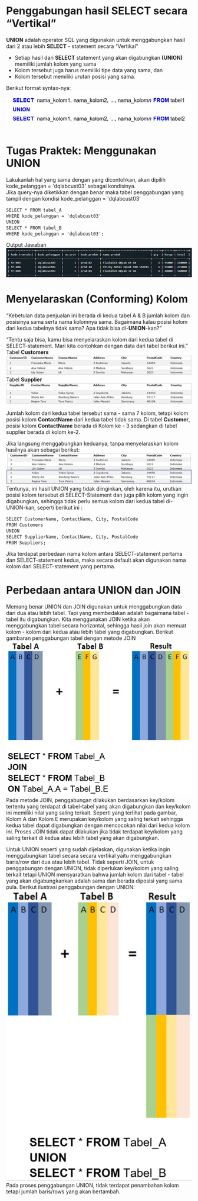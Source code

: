 # Penggabungan hasil SELECT secara “Vertikal”

**UNION** adalah operator SQL yang digunakan untuk menggabungkan hasil dari 2 atau lebih **SELECT** - statement secara “Vertikal"

- Setiap hasil dari **SELECT** statement yang akan digabungkan **(UNION)** memiliki jumlah kolom yang sama
- Kolom tersebut juga harus memiliki tipe data yang sama, dan
- Kolom tersebut memiliki urutan posisi yang sama.<br>

Berikut format syntax-nya: <br>
![syntax](union.png)<br>

# Tugas Praktek: Menggunakan UNION

Lakukanlah hal yang sama dengan yang dicontohkan, akan dipilih kode_pelanggan = 'dqlabcust03' sebagai kondisinya.<br>
Jika query-nya diketikkan dengan benar maka tabel penggabungan yang tampil dengan kondisi kode_pelanggan = 'dqlabcust03'

```
SELECT * FROM tabel_A
WHERE kode_pelanggan = 'dqlabcust03'
UNION
SELECT * FROM tabel_B
WHERE kode_pelanggan = 'dqlabcust03';
```

Output Jawaban<br>
![tabel](tabel_output1.png)<br>

# Menyelaraskan (Conforming) Kolom

“Kebetulan data penjualan ini berada di kedua tabel A & B jumlah kolom dan posisinya sama serta nama kolomnya sama. Bagaimana kalau posisi kolom dari kedua tabelnya tidak sama? Apa tidak bisa di-**UNION**-kan?”

“Tentu saja bisa, kamu bisa menyelaraskan kolom dari kedua tabel di SELECT-statement. Mari kita contohkan dengan data dari tabel berikut ini.”<br>
Tabel **Customers**<br>
![tabel](tabel_customer.png)<br>
Tabel **Supplier**<br>
![tabel](tabel_supplier.png)<br>

Jumlah kolom dari kedua tabel tersebut sama - sama 7 kolom, tetapi kolom posisi kolom **ContactName** dari kedua tabel tidak sama. Di tabel **Customer**, posisi kolom **ContactName** berada di Kolom ke - 3 sedangkan di tabel supplier berada di kolom ke-2.<br>

Jika langsung menggabungkan keduanya, tanpa menyelaraskan kolom hasilnya akan sebagai berikut:<br>
![tabel](tabel_cussup.png)<br>
Tentunya, ini hasil UNION yang tidak diinginkan, oleh karena itu, urutkan posisi kolom tersebut di SELECT-Statement dan juga pilih kolom yang ingin digabungkan, sehingga tidak perlu semua kolom dari kedua tabel di-UNION-kan, seperti berikut ini :<br>

```
SELECT CustomerName, ContactName, City, PostalCode
FROM Customers
UNION
SELECT SupplierName, ContactName, City, PostalCode
FROM Suppliers;
```

Jika terdapat perbedaan nama kolom antara SELECT-statement pertama dan SELECT-statement kedua, maka secara default akan digunakan nama kolom dari SELECT-statement yang pertama.

# Perbedaan antara UNION dan JOIN

Memang benar UNION dan JOIN digunakan untuk menggabungkan data dari dua atau lebih tabel. Tapi yang membedakan adalah bagaimana tabel - tabel itu digabungkan. Kita menggunakan JOIN ketika akan menggabungkan tabel secara horizontal, sehingga hasil join akan memuat kolom - kolom dari kedua atau lebih tabel yang digabungkan. Berikut gambaran penggabungan tabel dengan metode JOIN<br>
![tabel](tabel_1.png)<br>
Pada metode JOIN, penggabungan dilakukan berdasarkan key/kolom tertentu yang terdapat di tabel-tabel yang akan digabungkan dan key/kolom ini memiliki nilai yang saling terkait. Seperti yang terlihat pada gambar, Kolom A dan Kolom E merupakan key/kolom yang saling terkait sehingga kedua tabel dapat digabungkan dengan mencocokan nilai dari kedua kolom ini. Proses JOIN tidak dapat dilakukan jika tidak terdapat key/kolom yang saling terkait di kedua atau lebih tabel yang akan digabungkan.<br>

Untuk UNION seperti yang sudah dijelaskan, digunakan ketika ingin menggabungkan tabel secara secara vertikal yaitu menggabungkan baris/row dari dua atau lebih tabel. Tidak seperti JOIN, untuk penggabungan dengan UNION, tidak diperlukan key/kolom yang saling terkait tetapi UNION mensyaratkan bahwa jumlah kolom dari tabel - tabel yang akan digabungkankan adalah sama dan berada diposisi yang sama pula. Berikut ilustrasi penggabungan dengan UNION:<br>
![tabel](tabel_2.png)<br>
Pada proses penggabungan UNION, tidak terdapat penambahan kolom tetapi jumlah baris/rows yang akan bertambah.
